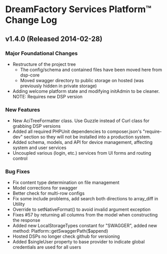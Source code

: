 # DreamFactory Services Platform&trade; Change Log

## v1.4.0 (Released 2014-02-28)

### Major Foundational Changes
* Restructure of the project tree
	* The config/schema and contained files have been moved here from dsp-core
	* Moved swagger directory to public storage on hosted (was previously hidden in private storage)
* Adding welcome platform state and modifying initAdmin to be cleaner. NOTE: Requires new DSP version

### New Features
* New AciTreeFormatter class. Use Guzzle instead of Curl class for grabbing DSP versions
* Added all required PHPUnit dependencies to composer.json's "require-dev" section so they will not be installed into a production system.
* Added schema, models, and API for device management, affecting system and user services
* Uncoupled various (login, etc.) services from UI forms and routing control

### Bug Fixes
* Fix content type determination on file management
* Model corrections for swagger
* Better check for multi-row configs
* Fix some include problems, add search both directions to array_diff in Utility
* Override to setNativeFormat() to avoid invalid argument exception
* Fixes #57 by returning all columns from the model when constructing the response
* Added new LocalStorageTypes constant for "SWAGGER", added new method: Platform::getSwaggerPath($append)
* Hosted DSPs no longer check github for versioning
* Added $singleUser property to base provider to indicate global credentials are used for all users

